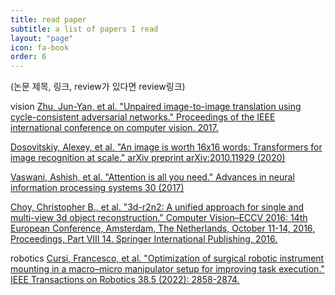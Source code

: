 ```yaml
---
title: read paper
subtitle: a list of papers I read
layout: "page"
icon: fa-book
order: 6
---
```

(논문 제목, 링크, review가 있다면 review링크)

vision
[Zhu, Jun-Yan, et al. "Unpaired image-to-image translation using cycle-consistent adversarial networks." Proceedings of the IEEE international conference on computer vision. 2017.](https://arxiv.org/abs/1703.10593)    

[Dosovitskiy, Alexey, et al. "An image is worth 16x16 words: Transformers for image recognition at scale." arXiv preprint arXiv:2010.11929 (2020)](https://arxiv.org/abs/2010.11929)    

[Vaswani, Ashish, et al. "Attention is all you need." Advances in neural information processing systems 30 (2017)](https://arxiv.org/abs/1706.03762)   

[Choy, Christopher B., et al. "3d-r2n2: A unified approach for single and multi-view 3d object reconstruction." Computer Vision–ECCV 2016: 14th European Conference, Amsterdam, The Netherlands, October 11-14, 2016, Proceedings, Part VIII 14. Springer International Publishing, 2016.](https://arxiv.org/abs/1604.00449)

robotics
[Cursi, Francesco, et al. "Optimization of surgical robotic instrument mounting in a macro–micro manipulator setup for improving task execution." IEEE Transactions on Robotics 38.5 (2022): 2858-2874.](https://ieeexplore.ieee.org/abstract/document/9775992)
